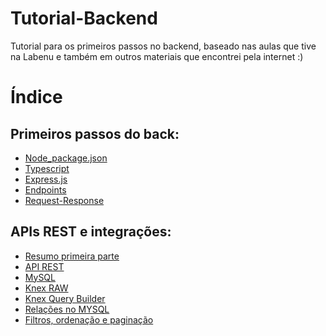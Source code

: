 # Tutorial-Backend

Tutorial para os primeiros passos no backend, baseado nas aulas que tive na Labenu e também em outros materiais que encontrei pela internet :)

# **Índice**

## Primeiros passos do back:
* [Node_package.json](./Passo-1/Passo-1(Node-package.json).md)
* [Typescript](./Passo-1/Passo-2(typescript).md)
* [Express.js](./Passo-1/Passo-3(express.js).md)
* [Endpoints](./Passo-1/Passo-4(Endpoints).md)
* [Request-Response](./Passo-1/Passo-5(Request-Response).md)

## APIs REST e integrações:

* [Resumo primeira parte](./Passo-2/Passo-1.md)
* [API REST](./Passo-2/Passo-2.md)
* [MySQL](./Passo-2/Passo-3.md)
* [Knex RAW](./Passo-2/Passo-4.md)
* [Knex Query Builder](./Passo-2/Passo-5.md)
* [Relações no MYSQL](./Passo-2/Passo-6.md)
* [Filtros, ordenação e paginação](./Passo-2/Passo-7.md)
